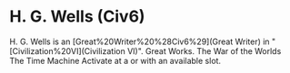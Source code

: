 # H. G. Wells (Civ6)

H. G. Wells is an [Great%20Writer%20%28Civ6%29](Great Writer) in "[Civilization%20VI](Civilization VI)".
Great Works.
The War of the Worlds
The Time Machine
Activate at a or with an available slot.